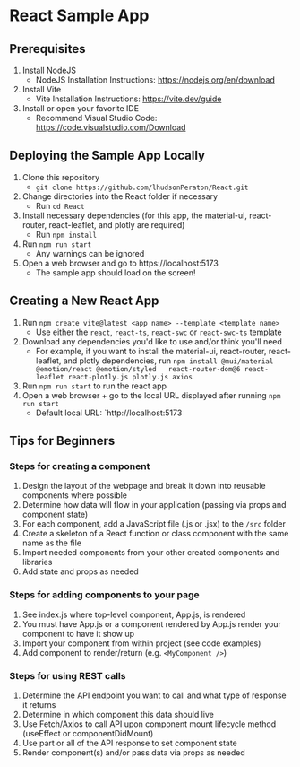 # React Sample App

## Prerequisites
1. Install NodeJS
   - NodeJS Installation Instructions: https://nodejs.org/en/download 
2. Install Vite
   - Vite Installation Instructions: https://vite.dev/guide
3. Install or open your favorite IDE
   - Recommend Visual Studio Code: https://code.visualstudio.com/Download 

## Deploying the Sample App Locally
1. Clone this repository
   - `git clone https://github.com/lhudsonPeraton/React.git`
2. Change directories into the React folder if necessary
   - Run `cd React`
3. Install necessary dependencies (for this app, the material-ui, react-router, react-leaflet, and plotly are required)
   - Run `npm install`
4. Run `npm run start`
   - Any warnings can be ignored
5. Open a web browser and go to https://localhost:5173
   - The sample app should load on the screen! 
    
## Creating a New React App
1. Run `npm create vite@latest <app name> --template <template name>`
   - Use either the `react`, `react-ts`, `react-swc` or `react-swc-ts` template
2. Download any dependencies you'd like to use and/or think you'll need
   - For example, if you want to install the material-ui, react-router, react-leaflet, and plotly dependencies, run `npm install @mui/material @emotion/react @emotion/styled   react-router-dom@6 react-leaflet react-plotly.js plotly.js axios`  
3. Run `npm run start` to run the react app 
4. Open a web browser + go to the local URL displayed after running `npm run start`
   - Default local URL: `http://localhost:5173

## Tips for Beginners

### Steps for creating a component

1. Design the layout of the webpage and break it down into reusable components where possible  
2. Determine how data will flow in your application (passing via props and component state)  
3. For each component, add a JavaScript file (.js or .jsx) to the `/src` folder  
4. Create a skeleton of a React function or class component with the same name as the file
5. Import needed components from your other created components and libraries
6. Add state and props as needed

### Steps for adding components to your page

1. See index.js where top-level component, App.js, is rendered
2. You must have App.js or a component rendered by App.js render your component to have it show up
3. Import your component from within project (see code examples)
4. Add component to render/return (e.g. `<MyComponent />`)

### Steps for using REST calls

1. Determine the API endpoint you want to call and what type of response it returns
2. Determine in which component this data should live
3. Use Fetch/Axios to call API upon component mount lifecycle method (useEffect or componentDidMount)
4. Use part or all of the API response to set component state
5. Render component(s) and/or pass data via props as needed
